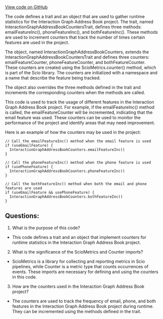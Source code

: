 [View code on GitHub](https://github.com/misbahsy/the-algorithm/src/scala/com/twitter/interaction_graph/scio/agg_address_book/InteractionGraphAddressBookCounters.scala)

The code defines a trait and an object that are used to gather runtime statistics for the Interaction Graph Address Book project. The trait, named InteractionGraphAddressBookCountersTrait, defines three methods: emailFeatureInc(), phoneFeatureInc(), and bothFeatureInc(). These methods are used to increment counters that track the number of times certain features are used in the project. 

The object, named InteractionGraphAddressBookCounters, extends the InteractionGraphAddressBookCountersTrait and defines three counters: emailFeatureCounter, phoneFeatureCounter, and bothFeatureCounter. These counters are created using the ScioMetrics.counter() method, which is part of the Scio library. The counters are initialized with a namespace and a name that describe the feature being tracked. 

The object also overrides the three methods defined in the trait and increments the corresponding counters when the methods are called. 

This code is used to track the usage of different features in the Interaction Graph Address Book project. For example, if the emailFeatureInc() method is called, the emailFeatureCounter will be incremented, indicating that the email feature was used. These counters can be used to monitor the performance of the project and identify areas that may need improvement. 

Here is an example of how the counters may be used in the project:

```
// Call the emailFeatureInc() method when the email feature is used
if (useEmailFeature) {
  InteractionGraphAddressBookCounters.emailFeatureInc()
}

// Call the phoneFeatureInc() method when the phone feature is used
if (usePhoneFeature) {
  InteractionGraphAddressBookCounters.phoneFeatureInc()
}

// Call the bothFeatureInc() method when both the email and phone features are used
if (useEmailFeature && usePhoneFeature) {
  InteractionGraphAddressBookCounters.bothFeatureInc()
}
```
## Questions: 
 1. What is the purpose of this code?
- This code defines a trait and an object that implement counters for runtime statistics in the Interaction Graph Address Book project.

2. What is the significance of the ScioMetrics and Counter imports?
- ScioMetrics is a library for collecting and reporting metrics in Scio pipelines, while Counter is a metric type that counts occurrences of events. These imports are necessary for defining and using the counters in this code.

3. How are the counters used in the Interaction Graph Address Book project?
- The counters are used to track the frequency of email, phone, and both features in the Interaction Graph Address Book project during runtime. They can be incremented using the methods defined in the trait.